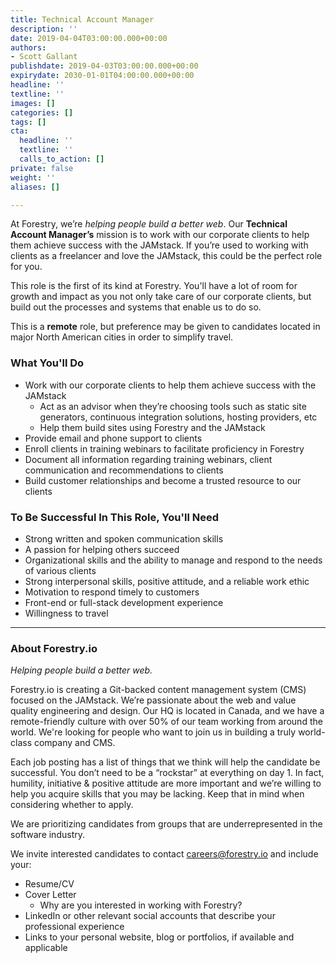 ```yaml
---
title: Technical Account Manager
description: ''
date: 2019-04-04T03:00:00.000+00:00
authors:
- Scott Gallant
publishdate: 2019-04-03T03:00:00.000+00:00
expirydate: 2030-01-01T04:00:00.000+00:00
headline: ''
textline: ''
images: []
categories: []
tags: []
cta:
  headline: ''
  textline: ''
  calls_to_action: []
private: false
weight: ''
aliases: []

---
```

At Forestry, we’re _helping people build a better web_. Our **Technical Account Manager’s** mission is to work with our corporate clients to help them achieve success with the JAMstack. If you’re used to working with clients as a freelancer and love the JAMstack, this could be the perfect role for you.

This role is the first of its kind at Forestry. You'll have a lot of room for growth and impact as you not only take care of our corporate clients, but build out the processes and systems that enable us to do so.

This is a **remote** role, but preference may be given to candidates located in major North American cities in order to simplify travel.
<!--more-->

### What You'll Do

* Work with our corporate clients to help them achieve success with the JAMstack
  * Act as an advisor when they’re choosing tools such as static site generators, continuous integration solutions, hosting providers, etc
  * Help them build sites using Forestry and the JAMstack
* Provide email and phone support to clients
* Enroll clients in training webinars to facilitate proficiency in Forestry
* Document all information regarding training webinars, client communication and recommendations to clients
* Build customer relationships and become a trusted resource to our clients

### To Be Successful In This Role, You'll Need

* Strong written and spoken communication skills
* A passion for helping others succeed
* Organizational skills and the ability to manage and respond to the needs of various clients
* Strong interpersonal skills, positive attitude, and a reliable work ethic
* Motivation to respond timely to customers
* Front-end or full-stack development experience
* Willingness to travel

***

### About Forestry.io

_Helping people build a better web._

Forestry.io is creating a Git-backed content management system (CMS) focused on the JAMstack. We’re passionate about the web and value quality engineering and design. Our HQ is located in Canada, and we have a remote-friendly culture with over 50% of our team working from around the world. We're looking for people who want to join us in building a truly world-class company and CMS.

Each job posting has a list of things that we think will help the candidate be successful. You don’t need to be a “rockstar” at everything on day 1. In fact, humility, initiative & positive attitude are more important and we’re willing to help you acquire skills that you may be lacking. Keep that in mind when considering whether to apply.

We are prioritizing candidates from groups that are underrepresented in the software industry.

We invite interested candidates to contact [careers@forestry.io](mailto:careers@forestry.io) and include your:

* Resume/CV
* Cover Letter
  * Why are you interested in working with Forestry?
* LinkedIn or other relevant social accounts that describe your professional experience
* Links to your personal website, blog or portfolios, if available and applicable